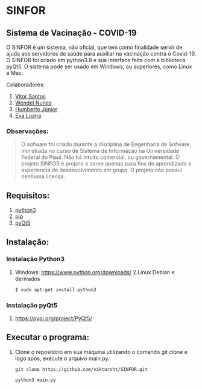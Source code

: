 # SINFOR
## Sistema de Vacinação - COVID-19

O SINFOR é um sistema, não oficial, que tem como finalidade servir de ajuda aos servidores de saúde para auxiliar na vacinação contra o Covid-19.
O SINFOR foi criado em python3.9 e sua interface feita com a biblioteca pyQt5. O sistema pode ser usado em Windows, ou superiores, como Linux e Mac.


Colaboradores:
1. [Vitor Santos](https://github.com/viktorsht)
2. [Wendel Nunes](https://github.com/WendelSantosNunes)
3. [Humberto Júnior](https://github.com/1bertojunior)
4. [Eva Luana](https://github.com/evalasilva)

### Observações:
>O sofware foi criado durante a disciplina de Engenharia de Sofware, ministrada no curso de Sistema de Informação na Universidade Federal do Piauí.
>Não há intuito comercial, ou governamental. 
>O projeto SINFOR é proprio e serve apenas para fins de aprendizado e experiencia de desenvolvimento em grupo. O projeto não possui nenhuma licensa.

## Requisitos:

1. [python3](https://www.python.org/downloads/)
2. [pip](https://pip.pypa.io/en/stable/installation/)
3. [pyQt5](https://pypi.org/project/PyQt5/)

## Instalação:

### Instalação Python3 
1. Windows: <https://www.python.org/downloads/>
2.Linux Debian e derivados

	~~~ Bash
	$ sudo apt-get install python3
	~~~

### Instalação pyQt5 
1. <https://pypi.org/project/PyQt5/>

## Executar o programa:

1. Clone o repositório em sua máquina utilizando o comando git clone e logo após, execute o arquivo main.py.

	~~~ Git
	git clone https://github.com/viktorsht/SINFOR.git
 	~~~
	~~~ Bash/Prompt
	python3 main.py
 	~~~
	

